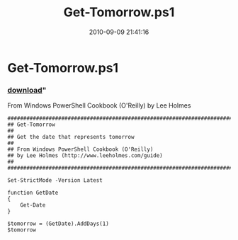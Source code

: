 ﻿---
pid:            2166
parent:         0
children:       
poster:         Lee Holmes
title:          Get-Tomorrow.ps1
date:           2010-09-09 21:41:16
format:         posh
---

# Get-Tomorrow.ps1

### [download](2166.ps1)"

From Windows PowerShell Cookbook (O'Reilly) by Lee Holmes

```posh
##############################################################################
## Get-Tomorrow
##
## Get the date that represents tomorrow
##
## From Windows PowerShell Cookbook (O'Reilly)
## by Lee Holmes (http://www.leeholmes.com/guide)
##
##############################################################################

Set-StrictMode -Version Latest

function GetDate
{
    Get-Date
}

$tomorrow = (GetDate).AddDays(1)
$tomorrow
```
